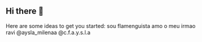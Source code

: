 ## Hi there 👋

Here are some ideas to get you started:
sou flamenguista 
amo o meu irmao ravi 
@aysla_milenaa
@c.f.a.y.s.l.a
